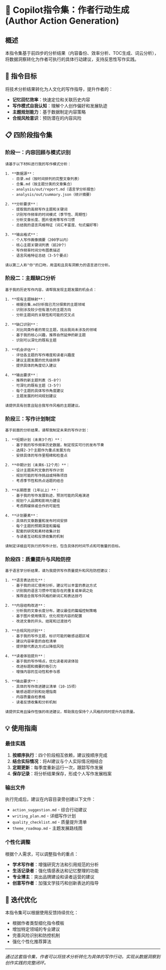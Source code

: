 # 🚀 Copilot指令集：作者行动生成 (Author Action Generation)

## 概述

本指令集基于前四步的分析结果（内容备份、效率分析、TOC生成、词云分析），将数据洞察转化为作者可执行的具体行动建议，支持反思性写作实践。

## 🎯 指令目标

将技术分析结果转化为人文化的写作指导，提升作者的：
- **记忆回忆效率**：快速定位和关联历史内容
- **写作模式自我认知**：理解个人创作偏好和发展轨迹
- **主题规划能力**：基于数据制定内容策略
- **合规风险意识**：预防潜在的内容风险

## 📋 四阶段指令集

### 阶段一：内容回顾与模式识别

```
请基于以下材料进行我的写作模式分析：

1. **数据源**：
   - 目录.md（按时间排列的完整文章列表）
   - 合集.md（按主题分类的文章集合）
   - analysis/out/report.md（语言学分析报告）
   - analysis/out/summary.json（统计摘要）

2. **分析要求**：
   - 提取我的高频写作主题和关键词
   - 识别写作频率的时间模式（季节性、周期性）
   - 分析文章长度、图片使用等写作习惯
   - 总结我的语言风格特征（词汇丰富度、句式偏好等）

3. **输出格式**：
   - 个人写作画像摘要（200字以内）
   - 核心主题关键词列表（前20个）
   - 写作频率时间分布图表描述
   - 语言风格特征总结（3-5个要点）

请以第二人称"你"的口吻，用温和且具有洞察力的语言进行分析。
```

### 阶段二：主题缺口分析

```
基于我的历史写作内容，请帮我发现主题发展的机会点：

1. **现有主题映射**：
   - 根据合集.md分析我已充分探索的主题领域
   - 识别涉及较少但有潜力的主题方向
   - 分析主题间的关联性和可能的交叉点

2. **缺口识别**：
   - 对比同类作者的常见主题，找出我尚未涉及的领域
   - 基于我的核心兴趣，推荐自然延伸的新主题
   - 识别可以深化的既有主题

3. **机会评估**：
   - 评估各主题的写作难度和读者兴趣度
   - 建议主题发展的优先级排序
   - 提供具体的角度切入建议

4. **输出要求**：
   - 推荐的新主题列表（5-8个）
   - 可深化的既有主题（3-5个）
   - 每个主题的具体写作角度建议
   - 主题发展的时间规划建议

请提供具有创意且贴合我写作风格的主题建议。
```

### 阶段三：写作计划制定

```
基于前面的分析结果，请帮我制定未来的写作计划：

1. **短期计划（未来3个月）**：
   - 基于我的写作频率历史数据，制定现实可行的发布节奏
   - 选择2-3个主题作为重点发展方向
   - 安排具体的写作里程碑和检查点

2. **中期计划（未来6-12个月）**：
   - 设计主题系列文章的写作计划
   - 规划可能的写作挑战或特殊项目
   - 考虑季节性和热点话题的结合

3. **长期愿景（1年以上）**：
   - 基于我的写作发展轨迹，预测可能的风格演进
   - 规划个人品牌和影响力建设
   - 考虑跨媒体或合作的可能性

4. **计划要素**：
   - 具体的文章数量和发布时间安排
   - 每个主题的预期深度和篇幅
   - 配套的研究和素材收集计划
   - 与读者互动和反馈收集的机制

请制定详细且可执行的写作计划，包含具体的时间节点和可衡量的目标。
```

### 阶段四：质量提升与风险防控

```
基于语言学分析结果，请为我提供写作质量提升和风险防控建议：

1. **语言表达优化**：
   - 基于我的词汇使用分析，建议可以丰富的表达方式
   - 识别我的语言习惯中可能存在的重复或单调之处
   - 推荐适合我写作风格的新词汇和表达技巧

2. **内容结构改进**：
   - 分析我的文章长度分布，建议最佳的篇幅控制策略
   - 基于图片使用情况，优化视觉内容的配置
   - 改进文章的开头、结尾和过渡技巧

3. **合规风险识别**：
   - 基于我的写作主题，标识可能的敏感话题区域
   - 建议内容审查的自检清单
   - 提供替代表达方式以降低风险

4. **读者体验提升**：
   - 基于我的写作特点，优化读者阅读体验
   - 改进标题和摘要的吸引力
   - 增强内容的互动性和参与感

5. **输出要求**：
   - 具体的写作改进建议清单（10-15项）
   - 敏感话题识别和处理指南
   - 内容质量自检表格
   - 读者反馈收集和分析机制

请提供实用且操作性强的改进建议，帮助我在保持个人风格的同时提升内容质量。
```

## 💡 使用指南

### 最佳实践

1. **按顺序执行**：四个阶段相互依赖，建议按顺序完成
2. **结合实际情况**：将AI建议与个人实际情况相结合
3. **定期更新**：每季度重新运行一次，跟踪写作发展
4. **保存记录**：将分析结果保存，形成个人写作发展档案

### 输出文件

执行完成后，建议在内容目录旁创建以下文件：
- `action_suggestion.md` - 综合行动建议
- `writing_plan.md` - 详细写作计划
- `quality_checklist.md` - 质量提升清单
- `theme_roadmap.md` - 主题发展路线图

### 个性化调整

根据个人需求，可以调整指令的重点：
- **学术写作者**：增强研究方法和引用规范的分析
- **生活记录者**：强化情感表达和记忆整理的功能
- **专业博主**：突出品牌建设和读者运营的建议
- **创意写作者**：加强文学技巧和创新表达的指导

## 🔄 迭代优化

本指令集可以根据使用反馈持续优化：
- 根据作者类型细化指令模板
- 增加特定领域的专业建议
- 完善风险识别和防控机制
- 强化个性化推荐算法

---

*通过这套指令集，作者可以将技术分析转化为具体的写作行动，实现从数据洞察到创作实践的完整闭环。*